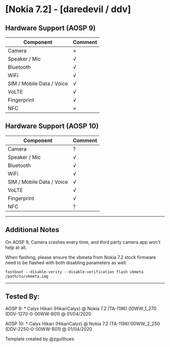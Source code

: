 # [Nokia 7.2] - [daredevil / ddv]

## Hardware Support (AOSP 9)

| Component                 |      Comment                                              |
|---------------------------|-----------------------------------------------------------|
| Camera                    | ×                                                         |
| Speaker / Mic             | √                                                         |
| Bluetooth                 | √                                                         |
| WiFi                      | √                                                         |
| SIM / Mobile Data / Voice | √                                                         |
| VoLTE                     | √                                                         |
| Fingerprint               | √                                                         |
| NFC                       | ×                                                         |

## Hardware Support (AOSP 10)

| Component                 |      Comment                                              |
|---------------------------|-----------------------------------------------------------|
| Camera                    | ?                                                         |
| Speaker / Mic             | √                                                         |
| Bluetooth                 | √                                                         |
| WiFi                      | √                                                         |
| SIM / Mobile Data / Voice | √                                                         |
| VoLTE                     | √                                                         |
| Fingerprint               | √                                                         |
| NFC                       | ?                                                         |

***
## Additional Notes

On AOSP 9, Camera crashes every time, and third party camera app won't help at all.

When flashing, please ensure the vbmeta from Nokia 7.2 stock firmware need to be flashed with both disabling parameters as well.

``
fastboot --disable-verity --disable-verification flash vbmeta /path/to/vbmeta.img
``

***


## Tested By:


AOSP 9: * Calyx Hikari (HikariCalyx) @ Nokia 7.2 (TA-1196) 00WW_1_270 (DDV-1270-0-00WW-B01) @ 01/04/2020

AOSP 10: * Calyx Hikari (HikariCalyx) @ Nokia 7.2 (TA-1196) 00WW_2_250 (DDV-2250-0-00WW-B01) @ 01/04/2020


Template created by @zguithues